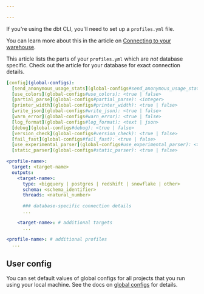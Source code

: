 ```yaml
---

---
```


If you're using the dbt CLI, you'll need to set up a `profiles.yml` file.

You can learn more about this in the article on [Connecting to your warehouse](configure-your-profile).

This article lists the parts of your `profiles.yml` which are _not_ database specific. Check out the article for your database for exact connection details.

<File name='profiles.yml'>

```yml
[config](global-configs):
  [send_anonymous_usage_stats](global-configs#send_anonymous_usage_stats): <true | false>
  [use_colors](global-configs#use_colors): <true | false>
  [partial_parse](global-configs#partial_parse): <integer>
  [printer_width](global-configs#printer_width): <true | false>
  [write_json](global-configs#write_json): <true | false>
  [warn_error](global-configs#warn_error): <true | false>
  [log_format](global-configs#log_format): <text | json>
  [debug](global-configs#debug): <true | false>
  [version_check](global-configs#version_check): <true | false>
  [fail_fast](global-configs#fail_fast): <true | false>
  [use_experimental_parser](global-configs#use_experimental_parser): <true | false>
  [static_parser](global-configs#static_parser): <true | false>

<profile-name>:
  target: <target-name>
  outputs:
    <target-name>:
      type: <bigquery | postgres | redshift | snowflake | other>
      schema: <schema_identifier>
      threads: <natural_number>

      ### database-specific connection details
      ...

    <target-name>: # additional targets
      ...

<profile-name>: # additional profiles
  ...

```

</File>

## User config

You can set default values of global configs for all projects that you run using your local machine. See the docs on [global configs](global-configs) for details.
